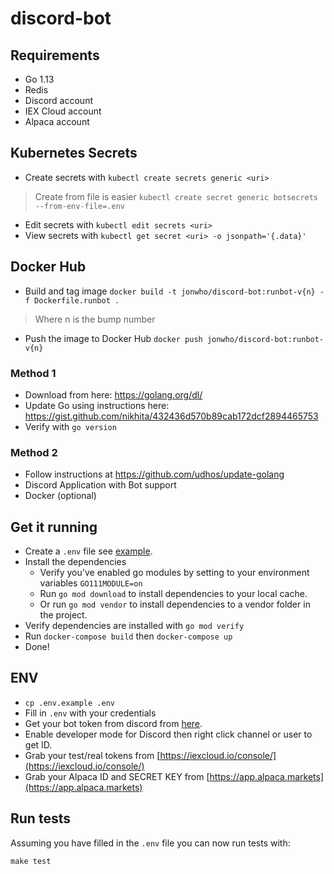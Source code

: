 # discord-bot

## Requirements
* Go 1.13
* Redis
* Discord account
* IEX Cloud account
* Alpaca account

## Kubernetes Secrets
* Create secrets with `kubectl create secrets generic <uri>`
> Create from file is easier `kubectl create secret generic botsecrets --from-env-file=.env`
* Edit secrets with `kubectl edit secrets <uri>`
* View secrets with `kubectl get secret <uri> -o jsonpath='{.data}'`

## Docker Hub
* Build and tag image `docker build -t jonwho/discord-bot:runbot-v{n} -f Dockerfile.runbot .`
> Where n is the bump number
* Push the image to Docker Hub `docker push jonwho/discord-bot:runbot-v{n}`

### Method 1
  * Download from here: https://golang.org/dl/
  * Update Go using instructions here: https://gist.github.com/nikhita/432436d570b89cab172dcf2894465753
  * Verify with `go version`

### Method 2
  * Follow instructions at https://github.com/udhos/update-golang
* Discord Application with Bot support
* Docker (optional)

## Get it running
* Create a `.env` file see [example](#env-example).
* Install the dependencies
    * Verify you've enabled go modules by setting to your environment variables `GO111MODULE=on`
    * Run `go mod download` to install dependencies to your local cache.
    * Or run `go mod vendor` to install dependencies to a vendor folder in the project.
* Verify dependencies are installed with `go mod verify`
* Run `docker-compose build` then `docker-compose up`
* Done!

## ENV
* `cp .env.example .env`
* Fill in `.env` with your credentials
* Get your bot token from discord from [here](https://discordapp.com/developers/applications/me).
* Enable developer mode for Discord then right click channel or user to get ID.
* Grab your test/real tokens from [https://iexcloud.io/console/](https://iexcloud.io/console/)
* Grab your Alpaca ID and SECRET KEY from [https://app.alpaca.markets](https://app.alpaca.markets)

## Run tests
Assuming you have filled in the `.env` file you can now run tests with:
```
make test
```
